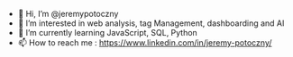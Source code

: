 - 👋 Hi, I’m @jeremypotoczny
- 👀 I’m interested in web analysis, tag Management, dashboarding and AI
- 🌱 I’m currently learning JavaScript, SQL, Python
- 📫 How to reach me : https://www.linkedin.com/in/jeremy-potoczny/

<!---
jeremypotoczny/jeremypotoczny is a ✨ special ✨ repository because its `README.md` (this file) appears on your GitHub profile.
You can click the Preview link to take a look at your changes.
--->
